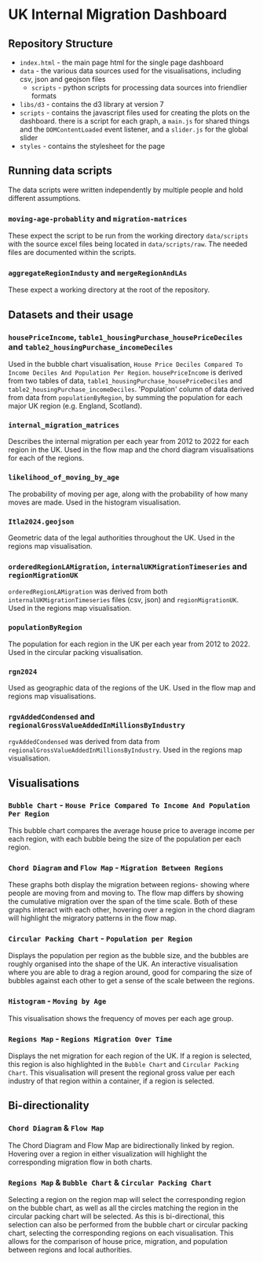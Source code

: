 # UK Internal Migration Dashboard

## Repository Structure

- `index.html` - the main page html for the single page dashboard
- `data` - the various data sources used for the visualisations, including
  csv, json and geojson files
  - `scripts` - python scripts for processing data sources into friendlier formats
- `libs/d3` - contains the d3 library at version 7
- `scripts` - contains the javascript files used for creating the plots on the dashboard. there is a script for each graph, a `main.js` for shared things and the `DOMContentLoaded` event listener, and a `slider.js` for the global slider
- `styles` - contains the stylesheet for the page

## Running data scripts

The data scripts were written independently by multiple people and hold different assumptions.

### `moving-age-probablity` and `migration-matrices`

These expect the script to be run from the working directory `data/scripts` with the source excel files being located in `data/scripts/raw`. The needed files are documented within the scripts.

### `aggregateRegionIndusty` and `mergeRegionAndLAs`

These expect a working directory at the root of the repository.

## Datasets and their usage

### `housePriceIncome`, `table1_housingPurchase_housePriceDeciles` and `table2_housingPurchase_incomeDeciles`

Used in the bubble chart visualisation, `House Price Deciles Compared To Income Deciles And Population Per Region`.
`housePriceIncome` is derived from two tables of data, `table1_housingPurchase_housePriceDeciles` and `table2_housingPurchase_incomeDeciles`.
'Population' column of data derived from data from `populationByRegion`, by summing the population for each major UK region (e.g. England, Scotland).

### `internal_migration_matrices`

Describes the internal migration per each year from 2012 to 2022 for each region in the UK.
Used in the flow map and the chord diagram visualisations for each of the regions.

### `likelihood_of_moving_by_age`

The probability of moving per age, along with the probability of how many moves are made. 
Used in the histogram visualisation.

### `Itla2024.geojson`

Geometric data of the legal authorities throughout the UK.
Used in the regions map visualisation.

### `orderedRegionLAMigration`, `internalUKMigrationTimeseries` and `regionMigrationUK`

`orderedRegionLAMigration` was derived from both `internalUKMigrationTimeseries` files (csv, json) and `regionMigrationUK`. 
Used in the regions map visualisation.

### `populationByRegion`

The population for each region in the UK per each year from 2012 to 2022.
Used in the circular packing visualisation.

### `rgn2024`

Used as geographic data of the regions of the UK.
Used in the flow map and regions map visualisations.

### `rgvAddedCondensed` and `regionalGrossValueAddedInMillionsByIndustry`

`rgvAddedCondensed` was derived from data from `regionalGrossValueAddedInMillionsByIndustry`.
Used in the regions map visualisation.

## Visualisations

### `Bubble Chart` - `House Price Compared To Income And Population Per Region`

This bubble chart compares the average house price to average income per each region, with each bubble being the size of the population per each region.

### `Chord Diagram` and `Flow Map` - `Migration Between Regions`

These graphs both display the migration between regions- showing where people are moving from and moving to.
The flow map differs by showing the cumulative migration over the span of the time scale.
Both of these graphs interact with each other, hovering over a region in the chord diagram will highlight the migratory patterns in the flow map.

### `Circular Packing Chart` - `Population per Region`

Displays the population per region as the bubble size, and the bubbles are roughly organised into the shape of the UK.
An interactive visualisation where you are able to drag a region around, good for comparing the size of bubbles against each other to get a sense of the scale between the regions.

### `Histogram` - `Moving by Age`

This visualisation shows the frequency of moves per each age group.

### `Regions Map` - `Regions Migration Over Time`

Displays the net migration for each region of the UK. If a region is selected, this region is also highlighted in the `Bubble Chart` and `Circular Packing Chart`. This visualisation will present the regional gross value per each industry of that region within a container, if a region is selected.

## Bi-directionality

### `Chord Diagram` & `Flow Map` 
The Chord Diagram and Flow Map are bidirectionally linked by region. Hovering over a region in either visualization will highlight the corresponding migration flow in both charts.

### `Regions Map` & `Bubble Chart` & `Circular Packing Chart`
Selecting a region on the region map will select the corresponding region on the bubble chart, as well as all the circles matching the region in the circular packing chart will be selected. As this is bi-directional, this selection can also be performed from the bubble chart or circular packing chart, selecting the corresponding regions on each visualisation.
This allows for the comparison of house price, migration, and population between regions and local authorities.